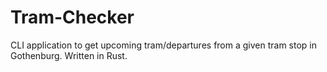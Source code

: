 # Tram-Checker
CLI application to get upcoming tram/departures from a given tram stop in Gothenburg. Written in Rust.
